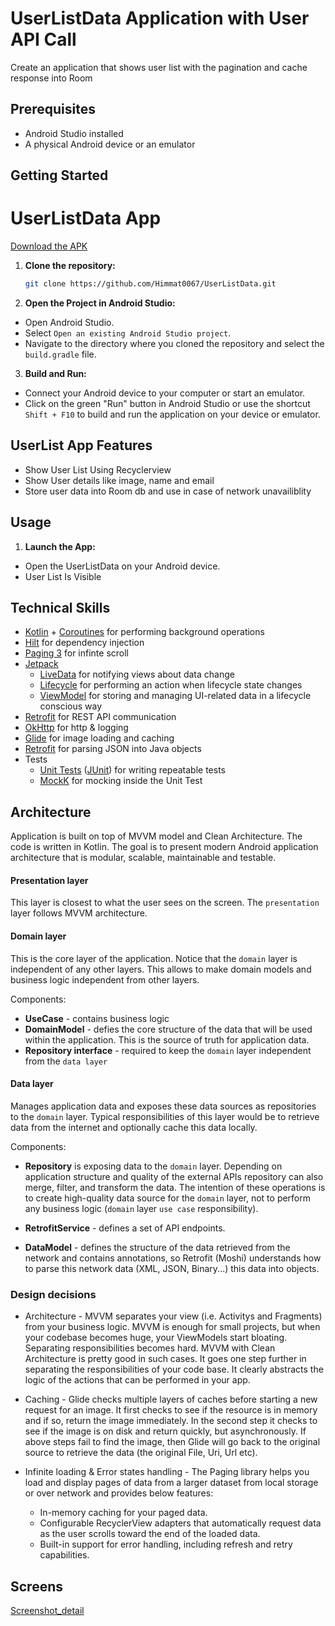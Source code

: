 # UserListData Application with User API Call

Create an application that shows user list with the pagination and cache response into Room 


## Prerequisites
- Android Studio installed
- A physical Android device or an emulator

## Getting Started


# UserListData App
[Download the APK](https://drive.google.com/file/d/1oUYCaofrlsM1eJiEWn-EBtMqBY3VHtsu/view?usp=sharing)

1. **Clone the repository:**

    ```bash
    git clone https://github.com/Himmat0067/UserListData.git
    ```


2. **Open the Project in Android Studio:**

  - Open Android Studio.
  - Select `Open an existing Android Studio project`.
  - Navigate to the directory where you cloned the repository and select the `build.gradle` file.

3. **Build and Run:**

  - Connect your Android device to your computer or start an emulator.
  - Click on the green "Run" button in Android Studio or use the shortcut `Shift + F10` to build and run the application on your device or emulator.

## UserList App Features
* Show User List Using Recyclerview
* Show User details like image, name and email 
* Store user data into Room db and use in case of network unavailiblity


## Usage

1. **Launch the App:**

  - Open the UserListData on your Android device.
  - User List Is Visible



## Technical Skills
* [Kotlin](https://kotlinlang.org/) + [Coroutines](https://developer.android.com/kotlin/coroutines) for performing background operations
* [Hilt](https://dagger.dev/hilt/) for dependency injection
* [Paging 3](https://developer.android.com/topic/libraries/architecture/paging/v3-overview) for infinte scroll
* [Jetpack](https://developer.android.com/jetpack)
    * [LiveData](https://developer.android.com/topic/libraries/architecture/livedata) for notifying views about data change
    * [Lifecycle](https://developer.android.com/topic/libraries/architecture/lifecycle) for performing an action when lifecycle state changes
    * [ViewModel](https://developer.android.com/topic/libraries/architecture/viewmodel) for storing and managing UI-related data in a lifecycle conscious way
* [Retrofit](https://square.github.io/retrofit/) for REST API communication
* [OkHttp](https://square.github.io/okhttp/) for http & logging
* [Glide](https://bumptech.github.io/glide/) for image loading and caching
* [Retrofit](https://github.com/square/retrofit) for parsing JSON into Java objects
* Tests
    * [Unit Tests](https://en.wikipedia.org/wiki/Unit_testing) ([JUnit](https://junit.org/junit4/)) for writing repeatable tests
    * [MockK](https://mockk.io/) for mocking inside the Unit Test

## Architecture
Application is built on top of MVVM model and Clean Architecture. The code is written in Kotlin.
The goal is to present modern Android application architecture that is modular, scalable, maintainable and testable.

#### Presentation layer
This layer is closest to what the user sees on the screen. The `presentation` layer follows MVVM architecture.

#### Domain layer
This is the core layer of the application. Notice that the `domain` layer is independent of any other layers.
This allows to make domain models and business logic independent from other layers.

Components:
- **UseCase** - contains business logic
- **DomainModel** - defies the core structure of the data that will be used within the application. This is the source of truth for application data.
- **Repository interface** - required to keep the `domain` layer independent from the `data layer`

#### Data layer
Manages application data and exposes these data sources as repositories to the `domain` layer.
Typical responsibilities of this layer would be to retrieve data from the internet and optionally cache this data locally.

Components:
- **Repository** is exposing data to the `domain` layer. Depending on application structure and quality of the external APIs repository can also merge, filter, and transform the data. The intention of
  these operations is to create high-quality data source for the `domain` layer, not to perform any business logic (`domain` layer `use case` responsibility).

- **RetrofitService** - defines a set of API endpoints.
- **DataModel** - defines the structure of the data retrieved from the network and contains annotations, so Retrofit (Moshi) understands how to parse this network data (XML, JSON, Binary...) this data into objects.

### Design decisions
* Architecture - MVVM separates your view (i.e. Activitys and Fragments) from your business logic.
  MVVM is enough for small projects, but when your codebase becomes huge, your ViewModels start bloating.
  Separating responsibilities becomes hard. MVVM with Clean Architecture is pretty good in such cases.
  It goes one step further in separating the responsibilities of your code base. It clearly abstracts
  the logic of the actions that can be performed in your app.

* Caching - Glide checks multiple layers of caches before starting a new request for an image.
  It first checks to see if the resource is in memory and if so, return the image immediately. In the second step it checks to see if the image is on disk and return quickly, but asynchronously.
  If above steps fail to find the image, then Glide will go back to the original source to retrieve the data (the original File, Uri, Url etc).

* Infinite loading & Error states handling - The Paging library helps you load and display pages of data from a larger dataset from local storage or over network and provides below features:
    * In-memory caching for your paged data.
    * Configurable RecyclerView adapters that automatically request data as the user scrolls toward the end of the loaded data.
    * Built-in support for error handling, including refresh and retry capabilities.


## Screens
[Screenshot_detail](https://drive.google.com/file/d/1lBkvC7AAULwrj-3Yw9PAMPfrM0hm8mRK/view?usp=sharing)